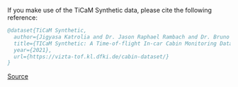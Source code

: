 If you make use of the TiCaM Synthetic data, please cite the following reference:

``` bibtex 
@dataset{TiCaM Synthetic,
  author={Jigyasa Katrolia and Dr. Jason Raphael Rambach and Dr. Bruno Mirbach and Prof. Dr. Didier Stricker},
  title={TICaM Synthetic: A Time-of-flight In-car Cabin Monitoring Dataset},
  year={2021},
  url={https://vizta-tof.kl.dfki.de/cabin-dataset/}
}
```

[Source](https://vizta-tof.kl.dfki.de/cabin-dataset/)
